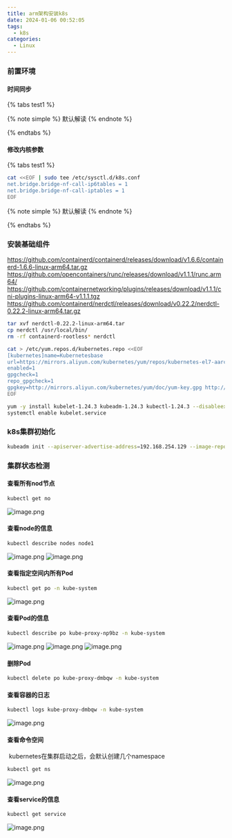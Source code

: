 ```yaml
---
title: arm架构安装k8s
date: 2024-01-06 00:52:05
tags:
  - k8s
categories:
  - Linux
---
```

### 前置环境
#### 时间同步
{% tabs test1 %}
<!-- tab 代码 -->
<!-- endtab -->
<!-- tab 解读 -->
{% note simple %}
默认解读
{% endnote %}
<!-- endtab -->
{% endtabs %}
#### 修改内核参数
{% tabs test1 %}
<!-- tab 代码 -->
```bash
cat <<EOF | sudo tee /etc/sysctl.d/k8s.conf
net.bridge.bridge-nf-call-ip6tables = 1
net.bridge.bridge-nf-call-iptables = 1
EOF
```
<!-- endtab -->
<!-- tab 解读 -->
{% note simple %}
默认解读
{% endnote %}
<!-- endtab -->
{% endtabs %}
### 安装基础组件

https://github.com/containerd/containerd/releases/download/v1.6.6/containerd-1.6.6-linux-arm64.tar.gz  
https://github.com/opencontainers/runc/releases/download/v1.1.1/runc.arm64/  
https://github.com/containernetworking/plugins/releases/download/v1.1.1/cni-plugins-linux-arm64-v1.1.1.tgz  
https://github.com/containerd/nerdctl/releases/download/v0.22.2/nerdctl-0.22.2-linux-arm64.tar.gz

```bash
tar xvf nerdctl-0.22.2-linux-arm64.tar
cp nerdctl /usr/local/bin/
rm -rf containerd-rootless* nerdctl

cat > /etc/yum.repos.d/kubernetes.repo <<EOF
[kubernetes]name=Kubernetesbase
url=https://mirrors.aliyun.com/kubernetes/yum/repos/kubernetes-el7-aarch64
enabled=1
gpgcheck=1
repo_gpgcheck=1
gpgkey=http://mirrors.aliyun.com/kubernetes/yum/doc/yum-key.gpg http://mirrors.aliyun.com/kubernetes/yum/doc/rpm-package-key.gpgexclude=kube*
EOF

yum -y install kubelet-1.24.3 kubeadm-1.24.3 kubectl-1.24.3 --disableexcludes=kubernetes  
systemctl enable kubelet.service
```

### k8s集群初始化

```bash
kubeadm init --apiserver-advertise-address=192.168.254.129 --image-repository registry.aliyuncs.com/google_containers --kubernetes-version v1.24.3 --service-cidr=10.96.0.0/12 --pod-network-cidr=10.244.0.0/16
```


### 集群状态检测
#### 查看所有nod节点
```bash
kubectl get no
```
![image.png](https://cdn.jsdelivr.net/gh/Mei-Fu/pic_bed@main/img/202401071842316.png)

#### 查看node的信息
```bash
kubectl describe nodes node1
```
![image.png](https://cdn.jsdelivr.net/gh/Mei-Fu/pic_bed@main/img/202401071843320.png)
![image.png](https://cdn.jsdelivr.net/gh/Mei-Fu/pic_bed@main/img/202401071843622.png)

#### 查看指定空间内所有Pod
```bash
kubectl get po -n kube-system
```
![image.png](https://cdn.jsdelivr.net/gh/Mei-Fu/pic_bed@main/img/202401071845933.png)

#### 查看Pod的信息
```bash
kubectl describe po kube-proxy-np9bz -n kube-system
```
![image.png](https://cdn.jsdelivr.net/gh/Mei-Fu/pic_bed@main/img/202401071902235.png)
![image.png](https://cdn.jsdelivr.net/gh/Mei-Fu/pic_bed@main/img/202401071903147.png)
![image.png](https://cdn.jsdelivr.net/gh/Mei-Fu/pic_bed@main/img/202401071904104.png)

#### 删除Pod
```bash
kubectl delete po kube-proxy-dmbqw -n kube-system
```

#### 查看容器的日志
```bash
kubectl logs kube-proxy-dmbqw -n kube-system
```
![image.png](https://cdn.jsdelivr.net/gh/Mei-Fu/pic_bed@main/img/202401071844298.png)

#### 查看命令空间
 kubernetes在集群启动之后，会默认创建几个namespace
```bash
kubectl get ns
```
![image.png](https://cdn.jsdelivr.net/gh/Mei-Fu/pic_bed@main/img/202401071851608.png)

#### 查看service的信息
```bash
kubectl get service
```
![image.png](https://cdn.jsdelivr.net/gh/Mei-Fu/pic_bed@main/img/202401071844878.png)

